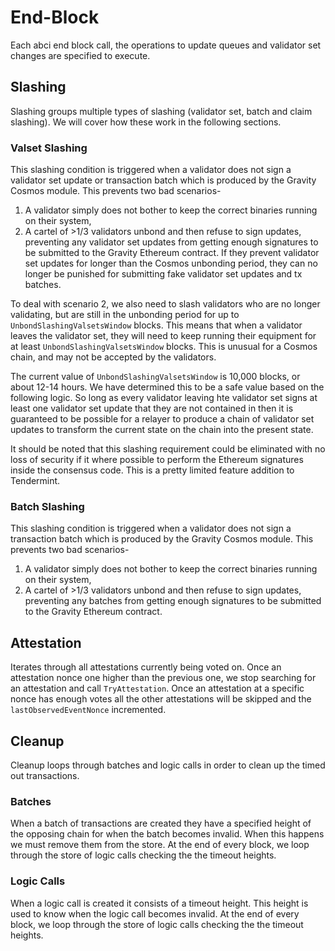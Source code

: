 <!--
order: 5
-->

# End-Block

Each abci end block call, the operations to update queues and validator set
changes are specified to execute.

## Slashing

Slashing groups multiple types of slashing (validator set, batch and claim slashing). We will cover how these work in the following sections.

### Valset Slashing

This slashing condition is triggered when a validator does not sign a validator set update or transaction batch which is produced by the Gravity Cosmos module. This prevents two bad scenarios-

1. A validator simply does not bother to keep the correct binaries running on their system,
2. A cartel of >1/3 validators unbond and then refuse to sign updates, preventing any validator set updates from getting enough signatures to be submitted to the Gravity Ethereum contract. If they prevent validator set updates for longer than the Cosmos unbonding period, they can no longer be punished for submitting fake validator set updates and tx batches.

To deal with scenario 2, we also need to slash validators who are no longer validating, but are still in the unbonding period for up to `UnbondSlashingValsetsWindow` blocks. This means that when a validator leaves the validator set, they will need to keep running their equipment for at least `UnbondSlashingValsetsWindow` blocks. This is unusual for a Cosmos chain, and may not be accepted by the validators.

The current value of `UnbondSlashingValsetsWindow` is 10,000 blocks, or about 12-14 hours. We have determined this to be a safe value based on the following logic. So long as every validator leaving hte validator set signs at least one validator set update that they are not contained in then it is guaranteed to be possible for a relayer to produce a chain of validator set updates to transform the current state on the chain into the present state.

It should be noted that this slashing requirement could be eliminated with no loss of security if it where possible to perform the Ethereum signatures inside the consensus code. This is a pretty limited feature addition to Tendermint.

### Batch Slashing

This slashing condition is triggered when a validator does not sign a transaction batch which is produced by the Gravity Cosmos module. This prevents two bad scenarios-

1. A validator simply does not bother to keep the correct binaries running on their system,
2. A cartel of >1/3 validators unbond and then refuse to sign updates, preventing any batches from getting enough signatures to be submitted to the Gravity Ethereum contract.

## Attestation

Iterates through all attestations currently being voted on. Once an attestation nonce one higher than the previous one, we stop searching for an attestation and call `TryAttestation`. Once an attestation at a specific nonce has enough votes all the other attestations will be skipped and the `lastObservedEventNonce` incremented.

## Cleanup

Cleanup loops through batches and logic calls in order to clean up the timed out transactions.

### Batches

When a batch of transactions are created they have a specified height of the opposing chain for when the batch becomes invalid. When this happens we must remove them from the store. At the end of every block, we loop through the store of logic calls checking the the timeout heights.

### Logic Calls

When a logic call is created it consists of a timeout height. This height is used to know when the logic call becomes invalid. At the end of every block, we loop through the store of logic calls checking the the timeout heights.

